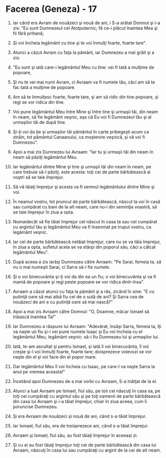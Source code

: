 # Facerea (Geneza) - 17

1. Iar când era Avram de nouăzeci şi nouă de ani, i S-a arătat Domnul şi i-a zis: "Eu sunt Dumnezeul cel Atotputernic; fă ce-i plăcut înaintea Mea şi fii fără prihană;

2. Şi voi încheia legământ cu tine şi te voi înmulţi foarte, foarte tare".

3. Atunci a căzut Avram cu faţa la pământ, iar Dumnezeu a mai grăit şi a zis:

4. "Eu sunt şi iată care-i legământul Meu cu tine: vei fi tată a mulţime de popoare,

5. Şi nu te vei mai numi Avram, ci Avraam va fi numele tău, căci am să te fac tată a mulţime de popoare.

6. Am să te înmulţesc foarte, foarte tare, şi am să ridic din tine popoare, şi regi se vor ridica din tine.

7. Voi pune legământul Meu între Mine şi între tine şi urmaşii tăi, din neam în neam, să fie legământ veşnic, aşa că Eu voi fi Dumnezeul tău şi al urmaşilor tăi de după tine.

8. Şi-ţi voi da ţie şi urmaşilor tăi pământul în carte pribegeşti acum ca străin, tot pământul Canaanului, ca moştenire veşnică, şi vă voi fi Dumnezeu".

9. Apoi a mai zis Dumnezeu lui Avraam: "Iar tu şi urmaşii tăi din neam în neam să păziţi legământul Meu.

10. Iar legământul dintre Mine şi tine şi urmaşii tăi din neam în neam, pe care trebuie să-l păziţi, este acesta: toţi cei de parte bărbătească ai voştri să se taie împrejur.

11. Să vă tăiaţi împrejur şi acesta va fi semnul legământului dintre Mine şi voi.

12. În neamul vostru, tot pruncul de parte bărbătească, născut la voi în casă sau cumpărat cu bani de la alt neam, care nu-i din seminţia voastră, să se taie împrejur în ziua a opta.

13. Numaidecât să fie tăiat împrejur cel născut în casa ta sau cel cumpărat cu argintul tău şi legământul Meu va fi însemnat pe trupul vostru, ca legământ veşnic.

14. Iar cel de parte bărbătească netăiat împrejur, care nu se va tăia împrejur, în ziua a opta, sufletul acela se va stârpi din poporul său, căci a călcat legământul Meu".

15. După aceea a zis iarăşi Dumnezeu către Avraam: "Pe Sarai, femeia ta, să nu o mai numeşti Sarai, ci Sarra să-i fie numele.

16. Şi o voi binecuvânta şi-ţi voi da din ea un fiu; o voi binecuvânta şi va fi mamă de popoare şi regi peste popoare se vor ridica dintr-însa".

17. Avraam a căzut atunci cu faţa la pământ şi a râs, zicând în sine: "E cu putinţă oare să mai aibă fiu cel de o sută de ani? Şi Sarra cea de nouăzeci de ani e cu putinţă oare să mai nască?"

18. Apoi a mai zis Avraam către Domnul: "O, Doamne, măcar Ismael să trăiască înaintea Ta!"

19. Iar Dumnezeu a răspuns lui Avraam: "Adevărat, însăşi Sarra, femeia ta, îţi va naşte un fiu şi-i vei pune numele Isaac şi Eu voi încheia cu el legământul Meu, legământ veşnic: să-i fiu Dumnezeu lui şi urmaşilor lui.

20. Iată, te-am ascultat şi pentru Ismael, şi iată îl voi binecuvânta, îl voi creşte şi-l voi înmulţi foarte, foarte tare; doisprezece voievozi se vor naşte din el şi voi face din el popor mare.

21. Dar legământul Meu îl voi încheia cu Isaac, pe care-l va naşte Sarra la anul pe vremea aceasta!"

22. Încetând apoi Dumnezeu de a mai vorbi cu Avraam, S-a înălţat de la el.

23. Atunci a luat Avraam pe Ismael, fiul său, pe toii cei născuţi în casa sa, pe toţi cei cumpăraţi cu argintul său şi pe toţi oamenii de parte bărbătească din casa lui Avraam şi i-a tăiat împrejur, chiar în ziua aceea, cum îi poruncise Dumnezeu.

24. Şi era Avraam de nouăzeci şi nouă de ani, când s-a tăiat împrejur.

25. Iar Ismael, fiul său, era de treisprezece ani, când s-a tăiat împrejur.

26. Avraam şi Ismael, fiul său, au fost tăiaţi împrejur în aceeaşi zi.

27. Şi cu ei au fost tăiaţi împrejur toţi cei de parte bărbătească din casa lui Avraam, născuţi în casa lui sau cumpăraţi cu argint de la cei de alt neam.

